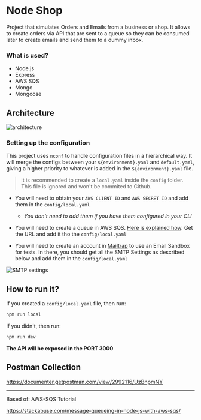 
# Node Shop

Project that simulates Orders and Emails from a business or shop.
It allows to create orders via API that are sent to a queue so they can be consumed later to create emails and send them to a dummy inbox.

###  What is used?
* Node.js
* Express
* AWS SQS
* Mongo
* Mongoose

## Architecture

![architecture](https://i.imgur.com/Co79c0Y.png)


### Setting up the configuration

This project uses `nconf` to handle configuration files in a hierarchical way.
It will merge the configs between your `${environment}.yaml` and `default.yaml`, giving a higher priority to whatever is added in the `${environment}.yaml` file.

> It is recommended to create a `local.yaml` inside the `config` folder. This file is ignored and won't be commited to Github.


* You will need to obtain your `AWS CLIENT ID` and `AWS SECRET ID` and add them in the `config/local.yaml`
  *  *You don't need to add them if you have them configured in your CLI*


* You will need to create a queue in AWS SQS. [Here is explained how](https://stackabuse.com/message-queueing-in-node-js-with-aws-sqs/). Get the URL and add it tho the `config/local.yaml`

* You will need to create an account in [Mailtrap](https://mailtrap.io/) to use an Email Sandbox for tests. 
In there, you should get all the SMTP Settings as described below and add them in the `config/local.yaml`

![SMTP settings](https://i.imgur.com/aQykyQh.png "SMTP settings")
 

## How to run it?
If you created a `config/local.yaml` file, then run:
```bash
npm run local
```

If you didn't, then run:
```bash
npm run dev
```


**The API will be exposed in the PORT 3000**



## Postman Collection
https://documenter.getpostman.com/view/2992116/UzBnpmNY


---- 
Based of: AWS-SQS Tutorial

https://stackabuse.com/message-queueing-in-node-js-with-aws-sqs/
